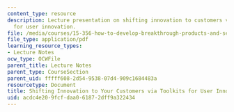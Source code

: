 ```yaml
---
content_type: resource
description: Lecture presentation on shifting innovation to customers via toolkits
  for user innovation.
file: /media/courses/15-356-how-to-develop-breakthrough-products-and-services-spring-2004/acdc4e209fcfdaa061872dff9a322434_lec9_toolkits.pdf
file_type: application/pdf
learning_resource_types:
- Lecture Notes
ocw_type: OCWFile
parent_title: Lecture Notes
parent_type: CourseSection
parent_uid: fffff608-2d54-9538-07d4-909c1684483a
resourcetype: Document
title: Shifting Innovation to Your Customers via Toolkits for User Innovation
uid: acdc4e20-9fcf-daa0-6187-2dff9a322434
---
```

